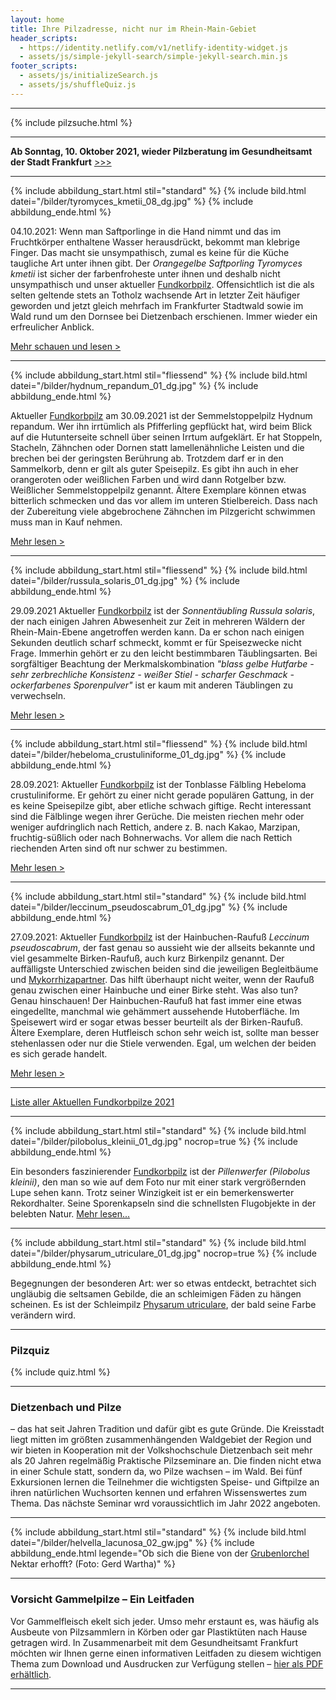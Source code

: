 ```yaml
---
layout: home
title: Ihre Pilzadresse, nicht nur im Rhein-Main-Gebiet
header_scripts:
  - https://identity.netlify.com/v1/netlify-identity-widget.js
  - assets/js/simple-jekyll-search/simple-jekyll-search.min.js
footer_scripts:
  - assets/js/initializeSearch.js
  - assets/js/shuffleQuiz.js
---
```

- - -

{% include pilzsuche.html %}

- - -

**Ab Sonntag, 10. Oktober 2021, wieder Pilzberatung im Gesundheitsamt der Stadt Frankfurt**  [\>>>](/pilzberatung)

- - -

{% include abbildung_start.html stil="standard" %}
{% include bild.html datei="/bilder/tyromyces_kmetii_08_dg.jpg" %}
{% include abbildung_ende.html %}

04.10.2021:  Wenn man Saftporlinge in die Hand nimmt und das im Fruchtkörper enthaltene Wasser herausdrückt, bekommt man klebrige Finger. Das macht sie unsympathisch, zumal es keine für die Küche taugliche Art unter ihnen gibt. Der *Orangegelbe Saftporling Tyromyces kmetii* ist sicher der farbenfroheste unter ihnen und deshalb nicht unsympathisch und unser aktueller [Fundkorbpilz](AA "Glossar-"). Offensichtlich ist die als selten geltende stets an Totholz wachsende Art in letzter Zeit häufiger geworden und jetzt gleich mehrfach im Frankfurter Stadtwald sowie im Wald rund um den Dornsee bei Dietzenbach erschienen. Immer wieder ein erfreulicher Anblick.

[Mehr schauen und lesen >](/pilze/tyromyces-kmetii-orangegelber-saftporling)

- - -

{% include abbildung_start.html stil="fliessend" %}
{% include bild.html datei="/bilder/hydnum_repandum_01_dg.jpg" %}
{% include abbildung_ende.html %}

Aktueller [Fundkorbpilz](AA "Glossar-") am 30.09.2021 ist der Semmelstoppelpilz Hydnum repandum. Wer ihn irrtümlich als Pfifferling gepflückt hat, wird beim Blick auf die Hutunterseite schnell über seinen Irrtum aufgeklärt. Er hat Stoppeln, Stacheln, Zähnchen oder Dornen statt lamellenähnliche Leisten und die brechen bei der geringsten Berührung ab. Trotzdem darf er in den Sammelkorb, denn er gilt als guter Speisepilz. Es gibt ihn auch in eher orangeroten oder weißlichen Farben und wird dann Rotgelber bzw. Weißlicher Semmelstoppelpilz genannt. Ältere Exemplare können etwas bitterlich schmecken und das vor allem im unteren Stielbereich. Dass nach der Zubereitung viele abgebrochene Zähnchen im Pilzgericht schwimmen muss man in Kauf nehmen. 

[Mehr lesen >](/pilze/hydnum-repandum-semmelstoppelpilz)

<div style="clear:  both"></div>

- - -

{% include abbildung_start.html stil="fliessend" %}
{% include bild.html datei="/bilder/russula_solaris_01_dg.jpg" %}
{% include abbildung_ende.html %}

29.09.2021 Aktueller [Fundkorbpilz](AA "Glossar-") ist der *Sonnentäubling Russula solaris*, der nach einigen Jahren Abwesenheit zur Zeit in mehreren Wäldern der Rhein-Main-Ebene angetroffen werden kann. Da er schon nach einigen Sekunden deutlich scharf schmeckt, kommt er für Speisezwecke nicht Frage. Immerhin gehört er zu den leicht bestimmbaren Täublingsarten. Bei sorgfältiger Beachtung der Merkmalskombination *"blass gelbe Hutfarbe - sehr zerbrechliche Konsistenz - weißer Stiel - scharfer Geschmack - ockerfarbenes Sporenpulver"* ist er kaum mit anderen Täublingen zu verwechseln.

[Mehr lesen >](/pilze/russula-solaris-sonnentäubling)

<div style="clear:  both"></div>

- - -

{% include abbildung_start.html stil="fliessend" %}
{% include bild.html datei="/bilder/hebeloma_crustuliniforme_01_dg.jpg" %}
{% include abbildung_ende.html %}

28.09.2021: Aktueller [Fundkorbpilz](AA "Glossar-") ist der Tonblasse Fälbling Hebeloma crustuliniforme. Er gehört zu einer nicht gerade populären Gattung, in der es keine Speisepilze gibt, aber etliche schwach giftige. Recht interessant sind die Fälblinge wegen ihrer Gerüche. Die meisten riechen mehr oder weniger aufdringlich nach Rettich, andere z. B. nach Kakao, Marzipan, fruchtig-süßlich oder nach Bohnerwachs. Vor allem die nach Rettich riechenden Arten sind oft nur schwer zu bestimmen.

[Mehr lesen >](/pilze/hebeloma-crustuliniforme-tonblasser-fälbling)

<div style="clear:  both"></div>

- - -

{% include abbildung_start.html stil="standard" %}
{% include bild.html datei="/bilder/leccinum_pseudoscabrum_01_dg.jpg" %}
{% include abbildung_ende.html %}

27.09.2021: Aktueller [Fundkorbpilz](AA "Glossar-") ist der Hainbuchen-Raufuß *Leccinum pseudoscabrum*, der fast genau so aussieht wie der allseits bekannte und viel gesammelte Birken-Raufuß, auch kurz Birkenpilz genannt. Der auffälligste Unterschied zwischen beiden sind die jeweiligen Begleitbäume und [Mykorrhizapartner](Mykorrhiza "Glossar"). Das hilft überhaupt nicht weiter, wenn der Raufuß genau zwischen einer Hainbuche und einer Birke steht. Was also tun? Genau hinschauen! Der Hainbuchen-Raufuß hat fast immer eine etwas eingedellte, manchmal wie gehämmert aussehende Hutoberfläche. Im Speisewert wird er sogar etwas besser beurteilt als der Birken-Raufuß. Ältere Exemplare, deren Hutfleisch schon sehr weich ist, sollte man besser stehenlassen oder nur die Stiele verwenden. Egal, um welchen der beiden es sich gerade handelt.

[Mehr lesen >](/pilze/leccinum-pseudoscabrum-hainbuchenraufuß)

- - -

[Liste aller Aktuellen Fundkorbpilze 2021](/artikel/liste-aller-aktuellen-fundkorbpilze-2021.html)

- - -

{% include abbildung_start.html stil="standard" %}
{% include bild.html datei="/bilder/pilobolus_kleinii_01_dg.jpg" nocrop=true %}
{% include abbildung_ende.html %}

Ein besonders faszinierender [Fundkorbpilz](AA "Glossar-") ist der *Pillenwerfer (Pilobolus kleinii)*, den man so wie auf dem Foto nur mit einer stark vergrößernden Lupe sehen kann. Trotz seiner Winzigkeit ist er ein bemerkenswerter Rekordhalter. Seine Sporenkapseln sind die schnellsten Flugobjekte in der belebten Natur. [Mehr lesen...](/pilze/pilobolus-kleinii-pillenwerfer)

- - -

{% include abbildung_start.html stil="standard" %}
{% include bild.html datei="/bilder/physarum_utriculare_01_dg.jpg" nocrop=true %}
{% include abbildung_ende.html %}

Begegnungen der besonderen Art: wer so etwas entdeckt, betrachtet sich ungläubig die seltsamen Gebilde, die an schleimigen Fäden zu hängen scheinen. Es ist der Schleimpilz [Physarum utriculare](/pilze/physarum-utriculare-fadenfruchtschleimpilz), der bald seine Farbe verändern wird.

- - -

### Pilzquiz

{% include quiz.html %}

- - -

### Dietzenbach und Pilze

– das hat seit Jahren Tradition und dafür gibt es gute Gründe. Die Kreisstadt liegt mitten im größten zusammenhängenden Waldgebiet der Region und wir bieten in Kooperation mit der Volkshochschule Dietzenbach seit mehr als 20 Jahren regelmäßig Praktische Pilzseminare an. Die finden nicht etwa in einer Schule statt, sondern da, wo Pilze wachsen – im Wald. Bei fünf Exkursionen lernen die Teilnehmer die wichtigsten Speise- und Giftpilze an ihren natürlichen Wuchsorten kennen und erfahren Wissenswertes zum Thema. Das nächste Seminar wrd voraussichtlich im Jahr 2022 angeboten.  

- - -

{% include abbildung_start.html stil="standard" %}
{% include bild.html datei="/bilder/helvella_lacunosa_02_gw.jpg" %}
{% include abbildung_ende.html legende="Ob sich die Biene von der <a href='/pilze/helvella-lacunosa-grubenlorchel'>Grubenlorchel</a> Nektar erhofft?  (Foto: Gerd Wartha)" %}

- - -

### Vorsicht Gammelpilze – Ein Leitfaden

Vor Gammelfleisch ekelt sich jeder. Umso mehr erstaunt es, was häufig als Ausbeute von Pilzsammlern in Körben oder gar Plastiktüten nach Hause getragen wird. In Zusammenarbeit mit dem Gesundheitsamt Frankfurt möchten wir Ihnen gerne einen informativen Leitfaden zu diesem wichtigen Thema zum Download und Ausdrucken zur Verfügung stellen – [hier als PDF erhältlich](/assets/docs/Fundkorb.de-Gammelpilze.pdf).

- - -